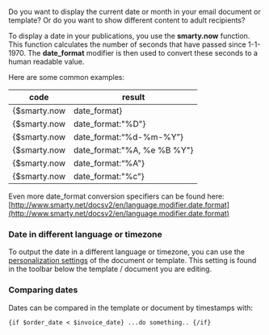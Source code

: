 Do you want to display the current date or month in your email document
or template? Or do you want to show different content to adult
recipients?

To display a date in your publications, you use the **smarty.now**
function. This function calculates the number of seconds that have
passed since 1-1-1970. The **date\_format** modifier is then used to
convert these seconds to a human readable value.

Here are some common examples:

| code | result |
| ---- | --- |
| {\$smarty.now|date\_format} | Dec 4, 2014 |
| {\$smarty.now|date\_format:"%D"} | 12/04/14 |
| {\$smarty.now|date\_format:“%d-%m-%Y”} | 04-12-2014 |
| {\$smarty.now|date\_format:"%A, %e %B %Y"} | Tuesday, 4 december 2014 |
| {\$smarty.now|date\_format:“%A"} | Tuesday |
| {\$smarty.now|date\_format:"%c"} | Tu 04 dec 2014 15:20:28 CET |

Even more date\_format conversion specifiers can be found here:
[http://www.smarty.net/docsv2/en/language.modifier.date.format](http://www.smarty.net/docsv2/en/language.modifier.date.format)

### Date in different language or timezone

To output the date in a different language or timezone, you can use the
[personalization
settings](./document-and-template-personalization-settings.en.md)
of the document or template. This setting is found in the toolbar below
the template / document you are editing.

### Comparing dates

Dates can be compared in the template or document by timestamps with:

`{if $order_date < $invoice_date} ...do something.. {/if}`
